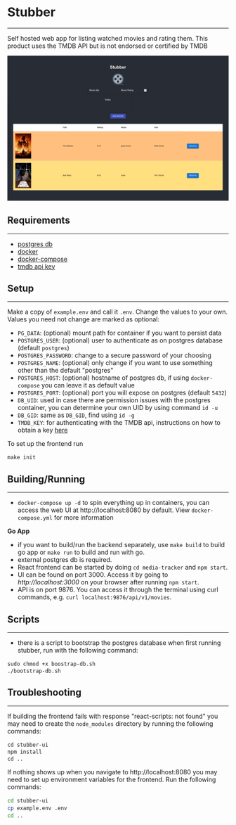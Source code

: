 # Stubber
---
Self hosted web app for listing watched movies and rating them. This product uses the TMDB API but is not endorsed or certified by TMDB

<img src="images/screen.png" style="width:800px; align:center;" />

## Requirements
---
- [postgres db](https://www.postgresql.org/)
- [docker](https://www.docker.com/get-started/)
- [docker-compose](https://docs.docker.com/get-started/08_using_compose/)
- [tmdb api key](https://www.themoviedb.org/documentation/api)

## Setup
---
Make a copy of `example.env` and call it `.env`. Change the values to your own. Values you need not change are marked as optional:
- `PG_DATA`: (optional) mount path for container if you want to persist data
- `POSTGRES_USER`: (optional) user to authenticate as on postgres database (default `postgres`)
- `POSTGRES_PASSWORD`: change to a secure password of your choosing
- `POSTGRES_NAME`: (optional) only change if you want to use something other than the default "postgres"
- `POSTGRES_HOST`: (optional) hostname of postgres db, if using `docker-compose` you can leave it as default value
- `POSTGRES_PORT`: (optional) port you will expose on postgres (default `5432`)
- `DB_UID`: used in case there are permission issues with the postgres container, you can determine your own UID by using command `id -u`
- `DB_GID`: same as `DB_GID`, find using `id -g`
- `TMDB_KEY`: for authenticating with the TMDB api, instructions on how to obtain a key [here](https://www.themoviedb.org/documentation/api)

To set up the frontend run 
```
make init
```

## Building/Running
---
- `docker-compose up -d` to spin everything up in containers, you can access the web UI at http://localhost:8080 by default. View `docker-compose.yml` for more information

**Go App**
- if you want to build/run the backend separately, use `make build` to build go app or `make run` to build and run with go.
- external postgres db is required.
- React frontend can be started by doing `cd media-tracker` and `npm start`.
- UI can be found on port 3000. Access it by going to *http://localhost:3000* on your browser after running `npm start`.
- API is on port 9876. You can access it through the terminal using curl commands, e.g. `curl localhost:9876/api/v1/movies`.

## Scripts
---
- there is a script to bootstrap the postgres database when first running stubber, run with the following command:
```
sudo chmod +x boostrap-db.sh
./bootstrap-db.sh
```

## Troubleshooting
---
If building the frontend fails with response "react-scripts: not found" you may need to create the `node_modules` directory by running the following commands:
```
cd stubber-ui
npm install
cd ..
```

If nothing shows up when you navigate to http://localhost:8080 you may need to set up environment variables for the frontend. Run the following commands:
```bash
cd stubber-ui
cp example.env .env
cd ..
```